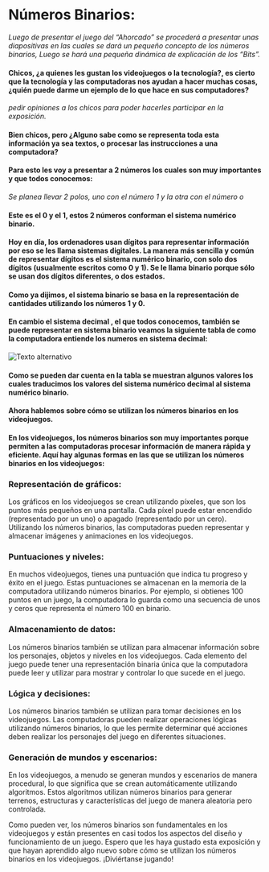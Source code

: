 # Números Binarios:
*Luego de presentar el juego del “Ahorcado” se procederá a presentar unas diapositivas  en las cuales se dará un pequeño concepto de los números binarios, Luego se hará una pequeña dinámica de explicación de los “Bits”.*

#### Chicos, ¿a quienes les gustan los videojuegos o la tecnología?, es cierto que la tecnología y las computadoras nos ayudan a hacer muchas cosas, ¿quién puede darme un ejemplo de lo que hace en sus computadores?

*pedir opiniones a los chicos para poder hacerles participar en la exposición.*

#### Bien chicos, pero ¿Alguno sabe como se representa toda esta información ya sea textos, o procesar las instrucciones a una computadora?
#### Para esto les voy a presentar a 2 números los cuales son muy importantes y que todos conocemos:

*Se planea llevar 2 polos, uno con el número 1 y la otra con el número o*

#### Este es el 0 y el 1, estos 2 números conforman el sistema numérico binario. 

#### Hoy en día, los ordenadores usan dígitos para representar información por eso se les llama sistemas digitales. La manera más sencilla y común de representar dígitos es el sistema numérico binario, con solo dos dígitos (usualmente escritos como 0 y 1). Se le llama binario porque sólo se usan dos dígitos diferentes, o dos estados.

#### Como ya dijimos, el sistema binario se basa en la representación de cantidades utilizando los números 1 y 0.

#### En cambio el sistema decimal , el que todos conocemos, también se puede representar en sistema binario veamos la siguiente tabla de como la computadora entiende los numeros en sistema decimal:

![Texto alternativo](https://www.areatecnologia.com/informatica/imagenes/numeros-binarios.jpg)

#### Como se pueden dar cuenta en la tabla se muestran algunos valores los cuales traducimos los valores del sistema numérico decimal al sistema numérico binario.
#### Ahora hablemos sobre cómo se utilizan los números binarios en los videojuegos. 
#### En los videojuegos, los números binarios son muy importantes porque permiten a las computadoras procesar información de manera rápida y eficiente. Aquí hay algunas formas en las que se utilizan los números binarios en los videojuegos:
### Representación de gráficos:
Los gráficos en los videojuegos se crean utilizando píxeles, que son los puntos más pequeños en una pantalla. Cada píxel puede estar encendido (representado por un uno) o apagado (representado por un cero). Utilizando los números binarios, las computadoras pueden representar y almacenar imágenes y animaciones en los videojuegos.
### Puntuaciones y niveles: 
En muchos videojuegos, tienes una puntuación que indica tu progreso y éxito en el juego. Estas puntuaciones se almacenan en la memoria de la computadora utilizando números binarios. Por ejemplo, si obtienes 100 puntos en un juego, la computadora lo guarda como una secuencia de unos y ceros que representa el número 100 en binario.
### Almacenamiento de datos: 
Los números binarios también se utilizan para almacenar información sobre los personajes, objetos y niveles en los videojuegos. Cada elemento del juego puede tener una representación binaria única que la computadora puede leer y utilizar para mostrar y controlar lo que sucede en el juego.
### Lógica y decisiones: 
Los números binarios también se utilizan para tomar decisiones en los videojuegos. Las computadoras pueden realizar operaciones lógicas utilizando números binarios, lo que les permite determinar qué acciones deben realizar los personajes del juego en diferentes situaciones.
### Generación de mundos y escenarios: 
En los videojuegos, a menudo se generan mundos y escenarios de manera procedural, lo que significa que se crean automáticamente utilizando algoritmos. Estos algoritmos utilizan números binarios para generar terrenos, estructuras y características del juego de manera aleatoria pero controlada.

Como pueden ver, los números binarios son fundamentales en los videojuegos y están presentes en casi todos los aspectos del diseño y funcionamiento de un juego. Espero que les haya gustado esta exposición y que hayan aprendido algo nuevo sobre cómo se utilizan los números binarios en los videojuegos. ¡Diviértanse jugando!




